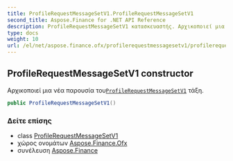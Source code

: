 ```yaml
---
title: ProfileRequestMessageSetV1.ProfileRequestMessageSetV1
second_title: Aspose.Finance for .NET API Reference
description: ProfileRequestMessageSetV1 κατασκευαστής. Αρχικοποιεί μια νέα παρουσία τουProfileRequestMessageSetV1 τάξη.
type: docs
weight: 10
url: /el/net/aspose.finance.ofx/profilerequestmessagesetv1/profilerequestmessagesetv1/
---
```

## ProfileRequestMessageSetV1 constructor

Αρχικοποιεί μια νέα παρουσία του[`ProfileRequestMessageSetV1`](../) τάξη.

```csharp
public ProfileRequestMessageSetV1()
```

### Δείτε επίσης

* class [ProfileRequestMessageSetV1](../)
* χώρος ονομάτων [Aspose.Finance.Ofx](../../profilerequestmessagesetv1/)
* συνέλευση [Aspose.Finance](../../../)


